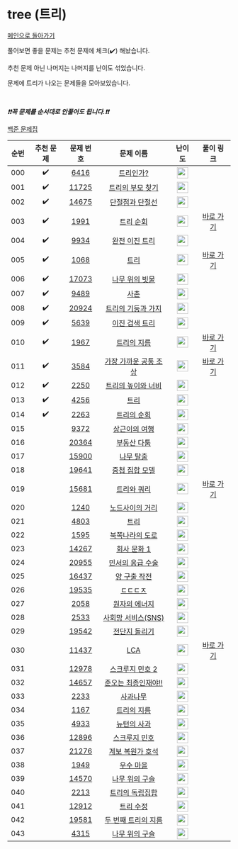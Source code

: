 # tree (트리)

[메인으로 돌아가기](https://github.com/tony9402/baekjoon)

풀어보면 좋을 문제는 추천 문제에 체크(:heavy_check_mark:) 해놨습니다.

추천 문제 아닌 나머지는 나머지를 난이도 섞었습니다.

문제에 트리가 나오는 문제들을 모아보았습니다.

<br>

***❗️❗️꼭 문제를 순서대로 안풀어도 됩니다.❗️❗️***

[백준 문제집](https://www.acmicpc.net/workbook/view/7645)


|순번|추천 문제|문제 번호|문제 이름|난이도|풀이 링크|
|:--:|:--:|:--:|:--:|:--:|:--:|
|000|:heavy_check_mark:|<a href="https://www.acmicpc.net/problem/6416" target="_blank">6416</a>|<a href="https://www.acmicpc.net/problem/6416" target="_blank">트리인가?</a>|<img height="25px" width="25px" src="https://static.solved.ac/tier_small/0.svg"/>||
|001|:heavy_check_mark:|<a href="https://www.acmicpc.net/problem/11725" target="_blank">11725</a>|<a href="https://www.acmicpc.net/problem/11725" target="_blank">트리의 부모 찾기</a>|<img height="25px" width="25px" src="https://static.solved.ac/tier_small/9.svg"/>||
|002|:heavy_check_mark:|<a href="https://www.acmicpc.net/problem/14675" target="_blank">14675</a>|<a href="https://www.acmicpc.net/problem/14675" target="_blank">단절점과 단절선</a>|<img height="25px" width="25px" src="https://static.solved.ac/tier_small/10.svg"/>||
|003|:heavy_check_mark:|<a href="https://www.acmicpc.net/problem/1991" target="_blank">1991</a>|<a href="https://www.acmicpc.net/problem/1991" target="_blank">트리 순회</a>|<img height="25px" width="25px" src="https://static.solved.ac/tier_small/10.svg"/>|<a href="./../../solution/tree/1991" target="_blank">바로 가기</a>|
|004|:heavy_check_mark:|<a href="https://www.acmicpc.net/problem/9934" target="_blank">9934</a>|<a href="https://www.acmicpc.net/problem/9934" target="_blank">완전 이진 트리</a>|<img height="25px" width="25px" src="https://static.solved.ac/tier_small/10.svg"/>||
|005|:heavy_check_mark:|<a href="https://www.acmicpc.net/problem/1068" target="_blank">1068</a>|<a href="https://www.acmicpc.net/problem/1068" target="_blank">트리</a>|<img height="25px" width="25px" src="https://static.solved.ac/tier_small/11.svg"/>|<a href="./../../solution/tree/1068" target="_blank">바로 가기</a>|
|006|:heavy_check_mark:|<a href="https://www.acmicpc.net/problem/17073" target="_blank">17073</a>|<a href="https://www.acmicpc.net/problem/17073" target="_blank">나무 위의 빗물</a>|<img height="25px" width="25px" src="https://static.solved.ac/tier_small/11.svg"/>||
|007|:heavy_check_mark:|<a href="https://www.acmicpc.net/problem/9489" target="_blank">9489</a>|<a href="https://www.acmicpc.net/problem/9489" target="_blank">사촌</a>|<img height="25px" width="25px" src="https://static.solved.ac/tier_small/12.svg"/>||
|008|:heavy_check_mark:|<a href="https://www.acmicpc.net/problem/20924" target="_blank">20924</a>|<a href="https://www.acmicpc.net/problem/20924" target="_blank">트리의 기둥과 가지</a>|<img height="25px" width="25px" src="https://static.solved.ac/tier_small/12.svg"/>||
|009|:heavy_check_mark:|<a href="https://www.acmicpc.net/problem/5639" target="_blank">5639</a>|<a href="https://www.acmicpc.net/problem/5639" target="_blank">이진 검색 트리</a>|<img height="25px" width="25px" src="https://static.solved.ac/tier_small/12.svg"/>||
|010|:heavy_check_mark:|<a href="https://www.acmicpc.net/problem/1967" target="_blank">1967</a>|<a href="https://www.acmicpc.net/problem/1967" target="_blank">트리의 지름</a>|<img height="25px" width="25px" src="https://static.solved.ac/tier_small/12.svg"/>|<a href="./../../solution/tree/1967" target="_blank">바로 가기</a>|
|011|:heavy_check_mark:|<a href="https://www.acmicpc.net/problem/3584" target="_blank">3584</a>|<a href="https://www.acmicpc.net/problem/3584" target="_blank">가장 가까운 공통 조상</a>|<img height="25px" width="25px" src="https://static.solved.ac/tier_small/12.svg"/>|<a href="./../../solution/tree/3584" target="_blank">바로 가기</a>|
|012|:heavy_check_mark:|<a href="https://www.acmicpc.net/problem/2250" target="_blank">2250</a>|<a href="https://www.acmicpc.net/problem/2250" target="_blank">트리의 높이와 너비</a>|<img height="25px" width="25px" src="https://static.solved.ac/tier_small/14.svg"/>||
|013|:heavy_check_mark:|<a href="https://www.acmicpc.net/problem/4256" target="_blank">4256</a>|<a href="https://www.acmicpc.net/problem/4256" target="_blank">트리</a>|<img height="25px" width="25px" src="https://static.solved.ac/tier_small/14.svg"/>||
|014|:heavy_check_mark:|<a href="https://www.acmicpc.net/problem/2263" target="_blank">2263</a>|<a href="https://www.acmicpc.net/problem/2263" target="_blank">트리의 순회</a>|<img height="25px" width="25px" src="https://static.solved.ac/tier_small/15.svg"/>||
|015||<a href="https://www.acmicpc.net/problem/9372" target="_blank">9372</a>|<a href="https://www.acmicpc.net/problem/9372" target="_blank">상근이의 여행</a>|<img height="25px" width="25px" src="https://static.solved.ac/tier_small/7.svg"/>||
|016||<a href="https://www.acmicpc.net/problem/20364" target="_blank">20364</a>|<a href="https://www.acmicpc.net/problem/20364" target="_blank">부동산 다툼</a>|<img height="25px" width="25px" src="https://static.solved.ac/tier_small/10.svg"/>||
|017||<a href="https://www.acmicpc.net/problem/15900" target="_blank">15900</a>|<a href="https://www.acmicpc.net/problem/15900" target="_blank">나무 탈출</a>|<img height="25px" width="25px" src="https://static.solved.ac/tier_small/10.svg"/>||
|018||<a href="https://www.acmicpc.net/problem/19641" target="_blank">19641</a>|<a href="https://www.acmicpc.net/problem/19641" target="_blank">중첩 집합 모델</a>|<img height="25px" width="25px" src="https://static.solved.ac/tier_small/11.svg"/>||
|019||<a href="https://www.acmicpc.net/problem/15681" target="_blank">15681</a>|<a href="https://www.acmicpc.net/problem/15681" target="_blank">트리와 쿼리</a>|<img height="25px" width="25px" src="https://static.solved.ac/tier_small/11.svg"/>|<a href="./../../solution/tree/15681" target="_blank">바로 가기</a>|
|020||<a href="https://www.acmicpc.net/problem/1240" target="_blank">1240</a>|<a href="https://www.acmicpc.net/problem/1240" target="_blank">노드사이의 거리</a>|<img height="25px" width="25px" src="https://static.solved.ac/tier_small/11.svg"/>||
|021||<a href="https://www.acmicpc.net/problem/4803" target="_blank">4803</a>|<a href="https://www.acmicpc.net/problem/4803" target="_blank">트리</a>|<img height="25px" width="25px" src="https://static.solved.ac/tier_small/12.svg"/>||
|022||<a href="https://www.acmicpc.net/problem/1595" target="_blank">1595</a>|<a href="https://www.acmicpc.net/problem/1595" target="_blank">북쪽나라의 도로</a>|<img height="25px" width="25px" src="https://static.solved.ac/tier_small/12.svg"/>||
|023||<a href="https://www.acmicpc.net/problem/14267" target="_blank">14267</a>|<a href="https://www.acmicpc.net/problem/14267" target="_blank">회사 문화 1</a>|<img height="25px" width="25px" src="https://static.solved.ac/tier_small/12.svg"/>||
|024||<a href="https://www.acmicpc.net/problem/20955" target="_blank">20955</a>|<a href="https://www.acmicpc.net/problem/20955" target="_blank">민서의 응급 수술</a>|<img height="25px" width="25px" src="https://static.solved.ac/tier_small/12.svg"/>||
|025||<a href="https://www.acmicpc.net/problem/16437" target="_blank">16437</a>|<a href="https://www.acmicpc.net/problem/16437" target="_blank">양 구출 작전</a>|<img height="25px" width="25px" src="https://static.solved.ac/tier_small/13.svg"/>||
|026||<a href="https://www.acmicpc.net/problem/19535" target="_blank">19535</a>|<a href="https://www.acmicpc.net/problem/19535" target="_blank">ㄷㄷㄷㅈ</a>|<img height="25px" width="25px" src="https://static.solved.ac/tier_small/13.svg"/>||
|027||<a href="https://www.acmicpc.net/problem/2058" target="_blank">2058</a>|<a href="https://www.acmicpc.net/problem/2058" target="_blank">원자의 에너지</a>|<img height="25px" width="25px" src="https://static.solved.ac/tier_small/13.svg"/>||
|028||<a href="https://www.acmicpc.net/problem/2533" target="_blank">2533</a>|<a href="https://www.acmicpc.net/problem/2533" target="_blank">사회망 서비스(SNS)</a>|<img height="25px" width="25px" src="https://static.solved.ac/tier_small/13.svg"/>||
|029||<a href="https://www.acmicpc.net/problem/19542" target="_blank">19542</a>|<a href="https://www.acmicpc.net/problem/19542" target="_blank">전단지 돌리기</a>|<img height="25px" width="25px" src="https://static.solved.ac/tier_small/13.svg"/>||
|030||<a href="https://www.acmicpc.net/problem/11437" target="_blank">11437</a>|<a href="https://www.acmicpc.net/problem/11437" target="_blank">LCA</a>|<img height="25px" width="25px" src="https://static.solved.ac/tier_small/13.svg"/>|<a href="./../../solution/tree/11437" target="_blank">바로 가기</a>|
|031||<a href="https://www.acmicpc.net/problem/12978" target="_blank">12978</a>|<a href="https://www.acmicpc.net/problem/12978" target="_blank">스크루지 민호 2</a>|<img height="25px" width="25px" src="https://static.solved.ac/tier_small/13.svg"/>||
|032||<a href="https://www.acmicpc.net/problem/14657" target="_blank">14657</a>|<a href="https://www.acmicpc.net/problem/14657" target="_blank">준오는 최종인재야!!</a>|<img height="25px" width="25px" src="https://static.solved.ac/tier_small/14.svg"/>||
|033||<a href="https://www.acmicpc.net/problem/2233" target="_blank">2233</a>|<a href="https://www.acmicpc.net/problem/2233" target="_blank">사과나무</a>|<img height="25px" width="25px" src="https://static.solved.ac/tier_small/14.svg"/>||
|034||<a href="https://www.acmicpc.net/problem/1167" target="_blank">1167</a>|<a href="https://www.acmicpc.net/problem/1167" target="_blank">트리의 지름</a>|<img height="25px" width="25px" src="https://static.solved.ac/tier_small/14.svg"/>||
|035||<a href="https://www.acmicpc.net/problem/4933" target="_blank">4933</a>|<a href="https://www.acmicpc.net/problem/4933" target="_blank">뉴턴의 사과</a>|<img height="25px" width="25px" src="https://static.solved.ac/tier_small/14.svg"/>||
|036||<a href="https://www.acmicpc.net/problem/12896" target="_blank">12896</a>|<a href="https://www.acmicpc.net/problem/12896" target="_blank">스크루지 민호</a>|<img height="25px" width="25px" src="https://static.solved.ac/tier_small/14.svg"/>||
|037||<a href="https://www.acmicpc.net/problem/21276" target="_blank">21276</a>|<a href="https://www.acmicpc.net/problem/21276" target="_blank">계보 복원가 호석</a>|<img height="25px" width="25px" src="https://static.solved.ac/tier_small/14.svg"/>||
|038||<a href="https://www.acmicpc.net/problem/1949" target="_blank">1949</a>|<a href="https://www.acmicpc.net/problem/1949" target="_blank">우수 마을</a>|<img height="25px" width="25px" src="https://static.solved.ac/tier_small/14.svg"/>||
|039||<a href="https://www.acmicpc.net/problem/14570" target="_blank">14570</a>|<a href="https://www.acmicpc.net/problem/14570" target="_blank">나무 위의 구슬</a>|<img height="25px" width="25px" src="https://static.solved.ac/tier_small/15.svg"/>||
|040||<a href="https://www.acmicpc.net/problem/2213" target="_blank">2213</a>|<a href="https://www.acmicpc.net/problem/2213" target="_blank">트리의 독립집합</a>|<img height="25px" width="25px" src="https://static.solved.ac/tier_small/15.svg"/>||
|041||<a href="https://www.acmicpc.net/problem/12912" target="_blank">12912</a>|<a href="https://www.acmicpc.net/problem/12912" target="_blank">트리 수정</a>|<img height="25px" width="25px" src="https://static.solved.ac/tier_small/15.svg"/>||
|042||<a href="https://www.acmicpc.net/problem/19581" target="_blank">19581</a>|<a href="https://www.acmicpc.net/problem/19581" target="_blank">두 번째 트리의 지름</a>|<img height="25px" width="25px" src="https://static.solved.ac/tier_small/16.svg"/>||
|043||<a href="https://www.acmicpc.net/problem/4315" target="_blank">4315</a>|<a href="https://www.acmicpc.net/problem/4315" target="_blank">나무 위의 구슬</a>|<img height="25px" width="25px" src="https://static.solved.ac/tier_small/16.svg"/>||